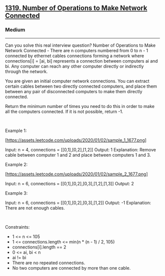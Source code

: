 <h2><a href="https://leetcode.com/problems/number-of-operations-to-make-network-connected/">1319. Number of Operations to Make Network Connected</a></h2><h3>Medium</h3><hr>Can you solve this real interview question? Number of Operations to Make Network Connected - There are n computers numbered from 0 to n - 1 connected by ethernet cables connections forming a network where connections[i] = [ai, bi] represents a connection between computers ai and bi. Any computer can reach any other computer directly or indirectly through the network.

You are given an initial computer network connections. You can extract certain cables between two directly connected computers, and place them between any pair of disconnected computers to make them directly connected.

Return the minimum number of times you need to do this in order to make all the computers connected. If it is not possible, return -1.

 

Example 1:

[https://assets.leetcode.com/uploads/2020/01/02/sample_1_1677.png]


Input: n = 4, connections = [[0,1],[0,2],[1,2]]
Output: 1
Explanation: Remove cable between computer 1 and 2 and place between computers 1 and 3.


Example 2:

[https://assets.leetcode.com/uploads/2020/01/02/sample_2_1677.png]


Input: n = 6, connections = [[0,1],[0,2],[0,3],[1,2],[1,3]]
Output: 2


Example 3:


Input: n = 6, connections = [[0,1],[0,2],[0,3],[1,2]]
Output: -1
Explanation: There are not enough cables.


 

Constraints:

 * 1 <= n <= 105
 * 1 <= connections.length <= min(n * (n - 1) / 2, 105)
 * connections[i].length == 2
 * 0 <= ai, bi < n
 * ai != bi
 * There are no repeated connections.
 * No two computers are connected by more than one cable.
